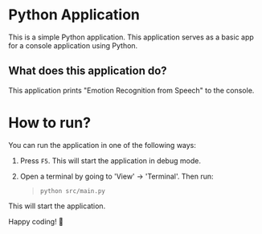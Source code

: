 Python Application
======================
This is a simple Python application. This application serves as a basic app for a console application using Python.

What does this application do?
-------------------------------
This application prints "Emotion Recognition from Speech" to the console.

# How to run?
You can run the application in one of the following ways:

1. Press `F5`. This will start the application in debug mode.

2. Open a terminal by going to 'View' -> 'Terminal'. Then run:
    > `python src/main.py`

This will start the application.

Happy coding! 🙂